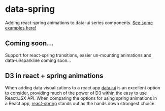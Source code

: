 # data-spring
Adding react-spring animations to data-ui series components. [See some examples here!](https://ledgerinvesting.github.io/data-spring/)

## Coming soon...
Support for react-spring transitions, easier un-mounting animations and data-ui/sparkline coming soon...

## D3 in react + spring animations
When adding data visualizations to a react app [data-ui](https://github.com/williaster/data-ui) is an excellent option to consider, providing much of the power of D3 within the easy to use React/JSX API. When comparing the options for using spring animations in a React app, [react-spring](https://blog.usejournal.com/why-react-needed-yet-another-animation-library-introducing-react-spring-8212e424c5ce) stands out as the hands down strongest choice.
